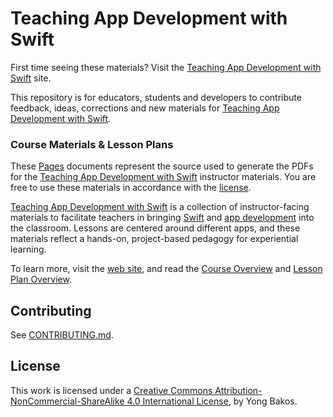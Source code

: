 # Teaching App Development with Swift

First time seeing these materials? Visit the [Teaching App Development with Swift](http://swifteducation.github.io/teaching_app_development_with_swift/) site.

This repository is for educators, students and developers to contribute feedback, ideas, corrections and new materials for [Teaching App Development with Swift](http://swifteducation.github.io/teaching_app_development_with_swift/).

### Course Materials &amp; Lesson Plans

These [Pages](https://www.apple.com/mac/pages/) documents represent the source used to generate the PDFs for the [Teaching App Development with Swift](http://swifteducation.github.io/teaching_app_development_with_swift/) instructor materials. You are free to use these materials in accordance with the [license](LICENSE).

[Teaching App Development with Swift](http://swifteducation.github.io/teaching_app_development_with_swift/) is a collection of instructor-facing materials to facilitate teachers in bringing [Swift](https://developer.apple.com/swift) and [app development](https://developer.apple.com/) into the classroom. Lessons are centered around different apps, and these materials reflect a hands-on, project-based pedagogy for experiential learning.

To learn more, visit the [web site](http://swifteducation.github.io/teaching_app_development_with_swift/), and read the [Course Overview](http://swifteducation.github.io/assets/pdfs/CourseOverview.pdf) and [Lesson Plan Overview](http://swifteducation.github.io/assets/pdfs/LessonPlanOverview.pdf).

## Contributing

See [CONTRIBUTING.md](CONTRIBUTING.md).

## License

This work is licensed under a [Creative Commons Attribution-NonCommercial-ShareAlike 4.0 International License](https://creativecommons.org/licenses/by-nc-sa/4.0/), by Yong Bakos.
